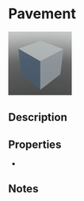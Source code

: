 # Pavement

![Pavement](../Cropped_Blocks/Terrain/Pavement.png)

## Description
<!-- Write a description for this block -->

## Properties
- <!-- List block properties here -->

## Notes
<!-- Any extra notes -->
